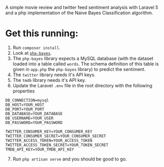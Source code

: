 A simple movie review and twitter feed sentiment analysis with Laravel 5 and a php implementation of the Naive Bayes Classification algorithm.

# Get this running:

1. Run `composer install`.
2. Look at [`php-bayes`](https://github.com/amitab/php-bayes).
3. The `php-bayes` library expects a MySQL database (with the dataset loaded into a table called `words`. The schema definition of this table is given in `app.php` the `php-bayes` library) to predict the sentiment.
4. The `twitter` library needs it's API keys.
5. The `tmdb` library needs it's API key.
6. Update the Laravel `.env` file in the root directory with the following properties
```
DB_CONNECTION=mysql
DB_HOST=YOUR_HOST
DB_PORT=YOUR_PORT
DB_DATABASE=YOUR_DATABASE
DB_USERNAME=YOUR_USER
DB_PASSWORD=YOUR_PASSWORD

TWITTER_CONSUMER_KEY=YOUR_CONSUMER_KEY
TWITTER_CONSUMER_SECRET=YOUR_CONSUMER_SECRET
TWITTER_ACCESS_TOKEN=YOUR_ACCESS_TOKEN
TWITTER_ACCESS_TOKEN_SECRET=YOUR_TOKEN_SECRET
TMDB_API_KEY=YOUR_TMDB_API_KEY
```
7. Run `php artisan serve` and you should be good to go.